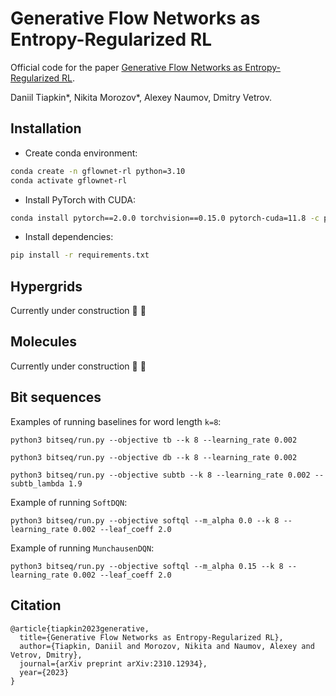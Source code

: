 # Generative Flow Networks as Entropy-Regularized RL

Official code for the paper [Generative Flow Networks as Entropy-Regularized RL](https://arxiv.org/abs/2310.12934). 

Daniil Tiapkin*, Nikita Morozov*, Alexey Naumov, Dmitry Vetrov.

## Installation

- Create conda environment:

```sh
conda create -n gflownet-rl python=3.10
conda activate gflownet-rl
```

- Install PyTorch with CUDA:

```sh
conda install pytorch==2.0.0 torchvision==0.15.0 pytorch-cuda=11.8 -c pytorch -c nvidia
```

- Install dependencies:

```sh
pip install -r requirements.txt
```

## Hypergrids

Currently under construction 🚧 🔨

## Molecules

Currently under construction 🚧 🔨

## Bit sequences

Examples of running baselines for word length `k=8`:

```
python3 bitseq/run.py --objective tb --k 8 --learning_rate 0.002
```

```
python3 bitseq/run.py --objective db --k 8 --learning_rate 0.002
```

```
python3 bitseq/run.py --objective subtb --k 8 --learning_rate 0.002 --subtb_lambda 1.9
```

Example of running `SoftDQN`:

```
python3 bitseq/run.py --objective softql --m_alpha 0.0 --k 8 --learning_rate 0.002 --leaf_coeff 2.0 
```

Example of running `MunchausenDQN`:

```
python3 bitseq/run.py --objective softql --m_alpha 0.15 --k 8 --learning_rate 0.002 --leaf_coeff 2.0 
```

## Citation

```
@article{tiapkin2023generative,
  title={Generative Flow Networks as Entropy-Regularized RL},
  author={Tiapkin, Daniil and Morozov, Nikita and Naumov, Alexey and Vetrov, Dmitry},
  journal={arXiv preprint arXiv:2310.12934},
  year={2023}
}
```
